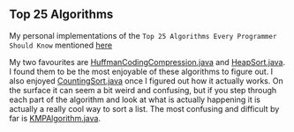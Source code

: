 ## Top 25 Algorithms

My personal implementations of the `Top 25 Algorithms Every Programmer Should Know` mentioned [here](https://www.techiedelight.com/top-25-algorithms-every-programmer-should-know/)

My two favourites are [HuffmanCodingCompression.java](https://github.com/gregdott/algorithms/blob/main/25%20Algos/src/HuffmanCodingCompression.java) and [HeapSort.java](https://github.com/gregdott/algorithms/blob/main/25%20Algos/src/HeapSort.java). I found them to be the most enjoyable of these algorithms to figure out. I also enjoyed [CountingSort.java](https://github.com/gregdott/algorithms/blob/main/25%20Algos/src/CountingSort.java) once I figured out how it actually works. On the surface it can seem a bit weird and confusing, but if you step through each part of the algorithm and look at what is actually happening it is actually a really cool way to sort a list. The most confusing and difficult by far is [KMPAlgorithm.java](https://github.com/gregdott/algorithms/blob/main/25%20Algos/src/KMPAlgorithm.java).
